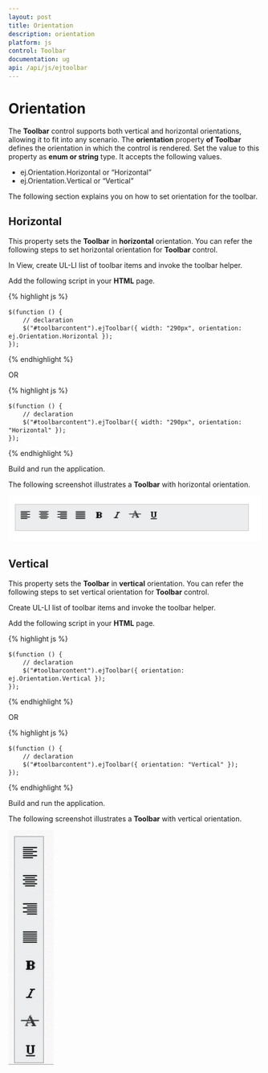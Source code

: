 ```yaml
---
layout: post
title: Orientation
description: orientation
platform: js
control: Toolbar
documentation: ug
api: /api/js/ejtoolbar
---
```


# Orientation

The **Toolbar** control supports both vertical and horizontal orientations, allowing it to fit into any scenario. The **orientation** property **of Toolbar** defines the orientation in which the control is rendered. Set the value to this property as **enum or string** type. It accepts the following values.

* ej.Orientation.Horizontal or “Horizontal”
* ej.Orientation.Vertical  or “Vertical”

The following section explains you on how to set orientation for the toolbar.

## Horizontal

This property sets the **Toolbar** in **horizontal** orientation. You can refer the following steps to set horizontal orientation for **Toolbar** control.

In View, create UL-LI list of toolbar items and invoke the toolbar helper.

Add the following script in your **HTML** page.

{% highlight js %}

    $(function () {
        // declaration
        $("#toolbarcontent").ejToolbar({ width: "290px", orientation: ej.Orientation.Horizontal });
    });

{% endhighlight %}

OR

{% highlight js %}

    $(function () {
        // declaration            
        $("#toolbarcontent").ejToolbar({ width: "290px", orientation: "Horizontal" });
    });

{% endhighlight %}

Build and run the application.

The following screenshot illustrates a **Toolbar** with horizontal orientation.

![](/js/Toolbar/Orientation_images/Orientation_img1.png)

## Vertical

This property sets the **Toolbar** in **vertical** orientation. You can refer the following steps to set vertical orientation for **Toolbar** control.

Create UL-LI list of toolbar items and invoke the toolbar helper.

Add the following script in your **HTML** page.


{% highlight js %}

    $(function () {
        // declaration
        $("#toolbarcontent").ejToolbar({ orientation: ej.Orientation.Vertical });
    });

{% endhighlight %}

OR

{% highlight js %}

    $(function () {
        // declaration
        $("#toolbarcontent").ejToolbar({ orientation: "Vertical" });
    });

{% endhighlight %}


Build and run the application.

The following screenshot illustrates a **Toolbar** with vertical orientation.

![](/js/Toolbar/Orientation_images/Orientation_img2.png)
